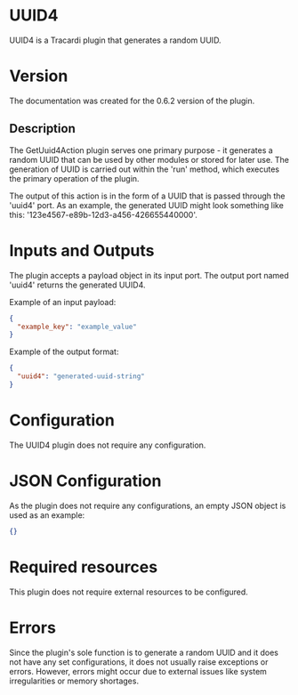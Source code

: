 # UUID4 

UUID4 is a Tracardi plugin that generates a random UUID.

# Version

The documentation was created for the 0.6.2 version of the plugin.

## Description

The GetUuid4Action plugin serves one primary purpose - it generates a random UUID that can be used by other modules or stored for later use. The generation of UUID is carried out within the 'run' method, which executes the primary operation of the plugin.

The output of this action is in the form of a UUID that is passed through the 'uuid4' port. As an example, the generated UUID might look something like this: '123e4567-e89b-12d3-a456-426655440000'.

# Inputs and Outputs

The plugin accepts a payload object in its input port. The output port named 'uuid4' returns the generated UUID4.

Example of an input payload:

```json
{
  "example_key": "example_value"
}
```

Example of the output format:

```json
{
  "uuid4": "generated-uuid-string"
}
```

# Configuration

The UUID4 plugin does not require any configuration. 

# JSON Configuration

As the plugin does not require any configurations, an empty JSON object is used as an example:

```json
{}
```

# Required resources

This plugin does not require external resources to be configured.

# Errors

Since the plugin's sole function is to generate a random UUID and it does not have any set configurations, it does not usually raise exceptions or errors. However, errors might occur due to external issues like system irregularities or memory shortages.